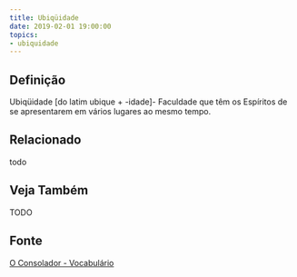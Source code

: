 ```yaml
---
title: Ubiqüidade
date: 2019-02-01 19:00:00
topics:
- ubiquidade
---
```


## Definição
Ubiqüidade [do latim ubique + -idade]- Faculdade que têm os Espíritos de se
apresentarem em vários lugares ao mesmo tempo.

## Relacionado
todo

## Veja Também
TODO

## Fonte
[O Consolador - Vocabulário](http://www.oconsolador.com.br/linkfixo/vocabulario/principal.html)
